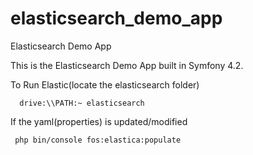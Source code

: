# elasticsearch_demo_app
Elasticsearch Demo App

This is the Elasticsearch Demo App built in Symfony 4.2.

To Run Elastic(locate the elasticsearch folder)

      drive:\\PATH:~ elasticsearch

If the yaml(properties) is updated/modified

     php bin/console fos:elastica:populate

